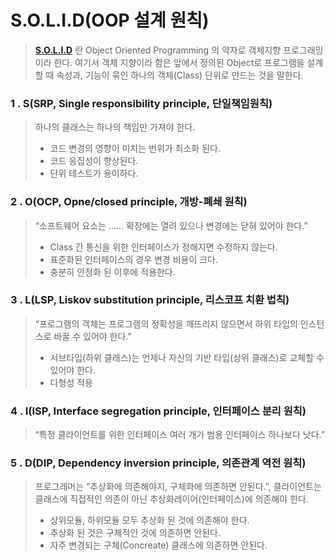 S.O.L.I.D(OOP 설계 원칙)
=======================================================
> [__S.O.L.I.D__](https://github.com/Hooooong/Android-School/blob/master/java/Solid/pdf/004_Class%EC%99%80Object%EC%97%90%EB%8C%80%ED%95%9C%EC%9D%B4%ED%95%B4.pdf) 란 Object Oriented Programming 의 약자로 객체지향 프로그래밍이라 한다. 여기서 객체 지향이라 함은 앞에서 정의된 Object로 프로그램을 설계 할 때 속성과, 기능이 묶인 하나의 객체(Class) 단위로 만드는 것을 말한다.

### 1 . S(SRP, Single responsibility principle, 단일책임원칙)
> 하나의 클래스는 하나의 책임만 가져야 한다.
> - 코드 변경의 영향이 미치는 번위가 최소화 된다.
> - 코드 응집성이 향상된다.
> - 단위 테스트가 용이하다.

### 2 . O(OCP, Opne/closed principle, 개방-폐쇄 원칙)
> “소프트웨어 요소는 …… 확장에는 열려 있으나 변경에는 닫혀 있어야 한다.”
> - Class 간 통신을 위한 인터페이스가 정해지면 수정하지 않는다.
> - 표준화된 인터페이스의 경우 변경 비용이 크다.
> - 충분히 안정화 된 이후에 적용한다.

### 3 . L(LSP, Liskov substitution principle, 리스코프 치환 법칙)
> “프로그램의 객체는 프로그램의 정확성을 깨뜨리지 않으면서 하위 타입의 인스턴스로 바꿀 수 있어야 한다.”
> - 서브타입(하위 클래스)는 언제나 자신의 기반 타입(상위 클래스)로 교체할 수 있어야 한다.
> - 다형성 적용

### 4 . I(ISP, Interface segregation principle, 인터페이스 분리 원칙)
>“특정 클라이언트를 위한 인터페이스 여러 개가 범용 인터페이스 하나보다 낫다.”

### 5 . D(DIP, Dependency inversion principle, 의존관계 역전 원칙)
>프로그래머는 “추상화에 의존해야지, 구체화에 의존하면 안된다.”, 클라이언트는 클래스에 직접적인 의존이 아닌 추상화레이어(인터페이스)에 의존해야 한다.
> - 상위모듈, 하위모듈 모두 추상화 된 것에 의존해야 한다.
> - 추상화 된 것은 구체적인 것에 의존하면 안된다.
> - 자주 변경되는 구체(Concreate) 클래스에 의존하면 안된다.

